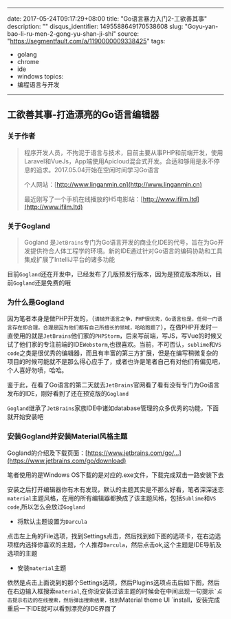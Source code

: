 
---
date: 2017-05-24T09:17:29+08:00
title: "Go语言暴力入门2-工欲善其事"
description: ""
disqus_identifier: 1495588649170538608
slug: "Goyu-yan-bao-li-ru-men-2-gong-yu-shan-ji-shi"
source: "https://segmentfault.com/a/1190000009338425"
tags: 
- golang 
- chrome 
- ide 
- windows 
topics:
- 编程语言与开发
---

工欲善其事-打造漂亮的Go语言编辑器
---------------------------------

### 关于作者

> 程序开发人员，不拘泥于语言与技术，目前主要从事PHP和前端开发，使用Laravel和VueJs，App端使用Apicloud混合式开发。合适和够用是永不停息的追求。2017.05.04开始在空闲时间学习Go语言
>
> 个人网站：[http://www.linganmin.cn](http://www.linganmin.cn)
>
> 最近刚写了一个手机在线播放的H5电影站：[http://www.ifilm.ltd](http://www.ifilm.ltd)

### 关于Gogland

> Gogland
> 是`JetBrains`专门为Go语言开发的商业化IDE的代号，旨在为Go开发提供符合人体工程学的环境。新的IDE通过针对Go语言的编码协助和工具集成扩展了IntelliJ平台的诸多功能

目前`Gogland`还在开发中，已经发布了几版预发行版本，因为是预览版本所以，目前`Gogland`还是免费的哦

### 为什么是Gogland

因为笔者本身是做PHP开发的，（`请抛开语言之争，PHP很优秀，Go语言也是，任何一门语言存在即合理，合理是因为他们都有自己所擅长的领域，哈哈跑题了`），在做PHP开发时一直使用的就是`JetBrains`他们家的`PHPStorm`，后来写前端，写JS，写Vue的时候又试了他们家的专注前端的IDE`Webstorm`,也很喜欢。当前，不可否认，`sublime`和`VS code`之类是很优秀的编辑器，而且有丰富的第三方扩展，但是在编写稍微复杂的项目的时候可能就不是那么得心应手了，或者也许是笔者自己有对他们有偏见吧，个人喜好勿喷，哈哈。

鉴于此，在看了Go语言的第二天就去`JetBrains`官网看了看有没有专门为Go语言发布的IDE，刚好看到了还在预览版的`Gogland`

`Gogland`继承了`JetBrains`家族IDE中诸如database管理的众多优秀的功能，下面就开始安装吧

### 安装Gogland并安装Material风格主题

Gogland的介绍及下载页面：[https://www.jetbrains.com/go/...](https://www.jetbrains.com/go/download)

笔者使用的是Windows OS下载的是对应的.exe文件，下载完成双击一路安装下去

安装之后打开编辑器你有木有发现，默认的主题其实是不那么好看，笔者深深迷恋`material`主题风格，在用的所有编辑器都换成了该主题风格，包括`Sublime`和`VS code`,所以怎么会放过`Gogland`

-   将默认主题设置为`Darcula`

点击左上角的File选项，找到Settings点击，然后找到如下图的选项卡，在右边选项框内选择你喜欢的主题，个人推荐`Darcula`，然后点击ok,这个主题是IDE导航及选项的主题

-   安装`material`主题

依然是点击上面说到的那个Settings选项，然后Plugins选项点击后如下图，然后在右边输入框搜索`material`,在你没安装过该主题的时候会在中间出现一句提示`` `点击提示右边的在线搜索，然后弹出搜索结果，找到 ``Material
theme UI \`install，安装完成重启一下IDE就可以看到漂亮的IDE界面了



